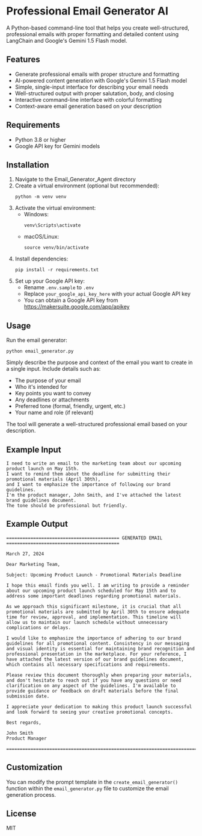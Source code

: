 # Professional Email Generator AI

A Python-based command-line tool that helps you create well-structured, professional emails with proper formatting and detailed content using LangChain and Google's Gemini 1.5 Flash model.

## Features

- Generate professional emails with proper structure and formatting
- AI-powered content generation with Google's Gemini 1.5 Flash model
- Simple, single-input interface for describing your email needs
- Well-structured output with proper salutation, body, and closing
- Interactive command-line interface with colorful formatting
- Context-aware email generation based on your description

## Requirements

- Python 3.8 or higher
- Google API key for Gemini models

## Installation

1. Navigate to the Email_Generator_Agent directory
2. Create a virtual environment (optional but recommended):
   ```
   python -m venv venv
   ```
3. Activate the virtual environment:
   - Windows:
     ```
     venv\Scripts\activate
     ```
   - macOS/Linux:
     ```
     source venv/bin/activate
     ```
4. Install dependencies:
   ```
   pip install -r requirements.txt
   ```
5. Set up your Google API key:
   - Rename `.env.sample` to `.env`
   - Replace `your_google_api_key_here` with your actual Google API key
   - You can obtain a Google API key from https://makersuite.google.com/app/apikey

## Usage

Run the email generator:

```
python email_generator.py
```

Simply describe the purpose and context of the email you want to create in a single input. Include details such as:
- The purpose of your email
- Who it's intended for
- Key points you want to convey
- Any deadlines or attachments
- Preferred tone (formal, friendly, urgent, etc.)
- Your name and role (if relevant)

The tool will generate a well-structured professional email based on your description.

## Example Input

```
I need to write an email to the marketing team about our upcoming product launch on May 15th. 
I want to remind them about the deadline for submitting their promotional materials (April 30th),
and I want to emphasize the importance of following our brand guidelines. 
I'm the product manager, John Smith, and I've attached the latest brand guidelines document.
The tone should be professional but friendly.
```

## Example Output

```
========================================== GENERATED EMAIL ==========================================

March 27, 2024

Dear Marketing Team,

Subject: Upcoming Product Launch - Promotional Materials Deadline

I hope this email finds you well. I am writing to provide a reminder about our upcoming product launch scheduled for May 15th and to address some important deadlines regarding promotional materials.

As we approach this significant milestone, it is crucial that all promotional materials are submitted by April 30th to ensure adequate time for review, approval, and implementation. This timeline will allow us to maintain our launch schedule without unnecessary complications or delays.

I would like to emphasize the importance of adhering to our brand guidelines for all promotional content. Consistency in our messaging and visual identity is essential for maintaining brand recognition and professional presentation in the marketplace. For your reference, I have attached the latest version of our brand guidelines document, which contains all necessary specifications and requirements.

Please review this document thoroughly when preparing your materials, and don't hesitate to reach out if you have any questions or need clarification on any aspect of the guidelines. I'm available to provide guidance or feedback on draft materials before the final submission date.

I appreciate your dedication to making this product launch successful and look forward to seeing your creative promotional concepts.

Best regards,

John Smith
Product Manager

===============================================================================================
```

## Customization

You can modify the prompt template in the `create_email_generator()` function within the `email_generator.py` file to customize the email generation process.

## License

MIT
